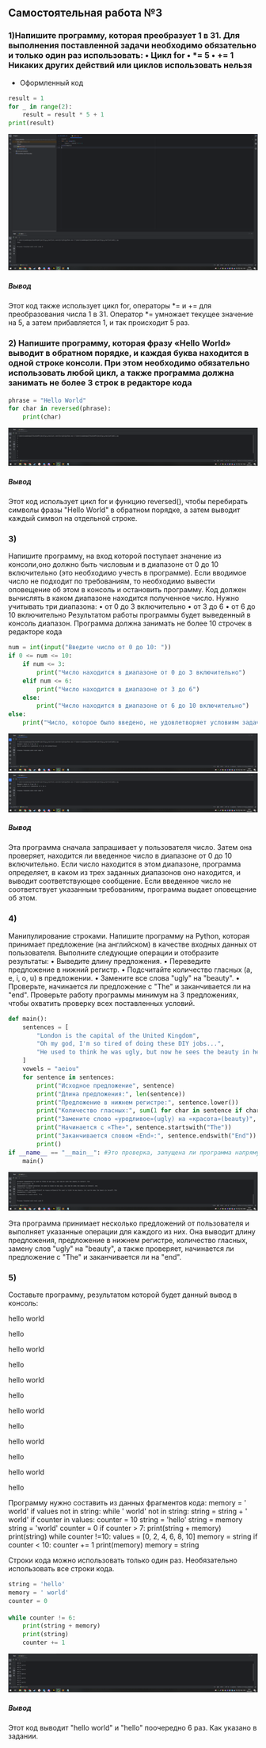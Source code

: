 ## Самостоятельная работа №3

### 1)Напишите программу, которая преобразует 1 в 31. Для выполнения поставленной задачи необходимо обязательно и только один раз использовать: • Цикл for • *= 5 • += 1 Никаких других действий или циклов использовать нельзя

- Оформленный код

```python
result = 1
for _ in range(2):
    result = result * 5 + 1
print(result)
```

  ![img](https://github.com/xsadsenpai/py_practice/blob/lab3/pic/img_3_1.png)

##### Вывод

Этот код также использует цикл for, операторы *= и += для преобразования числа 1 в 31. Оператор *= умножает текущее значение на 5, а затем прибавляется 1, и так происходит 5 раз.

### 2) Напишите программу, которая фразу «Hello World» выводит в обратном порядке, и каждая буква находится в одной строке консоли. При этом необходимо обязательно использовать любой цикл, а также программа должна занимать не более 3 строк в редакторе кода

```python
phrase = "Hello World"
for char in reversed(phrase):
    print(char)
```

  ![img](https://github.com/xsadsenpai/py_practice/blob/lab3/pic/img_3_2.png)

##### Вывод

Этот код использует цикл for и функцию reversed(), чтобы перебирать символы фразы "Hello World" в обратном порядке, а затем выводит каждый символ на отдельной строке.

### 3)

Напишите программу, на вход которой поступает значение из консоли,оно должно быть числовым и в диапазоне от 0 до 10 включительно (это необходимо учесть в программе). Если вводимое число не подходит по требованиям, то необходимо вывести оповещение об этом в консоль и остановить программу. Код должен вычислять в каком диапазоне находится полученное число. Нужно учитывать три диапазона:
• от 0 до 3 включительно
• от 3 до 6
• от 6 до 10 включительно
Результатом работы программы будет выведенный в консоль диапазон. Программа должна занимать не более 10 строчек в редакторе кода

```python
num = int(input("Введите число от 0 до 10: "))
if 0 <= num <= 10:
    if num <= 3:
        print("Число находится в диапазоне от 0 до 3 включительно")
    elif num <= 6:
        print("Число находится в диапазоне от 3 до 6")
    else:
        print("Число находится в диапазоне от 6 до 10 включительно")
else:
    print("Число, которое было введено, не удовлетворяет условиям задачи.")
```

  ![img](https://github.com/xsadsenpai/py_practice/blob/lab3/pic/img_3_3.png)
  ![img](https://github.com/xsadsenpai/py_practice/blob/lab3/pic/img_3_3_3.png)
##### Вывод

Эта программа сначала запрашивает у пользователя число. Затем она проверяет, находится ли введенное число в диапазоне от 0 до 10 включительно. Если число находится в этом диапазоне, программа определяет, в каком из трех заданных диапазонов оно находится, и выводит соответствующее сообщение. Если введенное число не соответствует указанным требованиям, программа выдает оповещение об этом.

### 4)

Манипулирование строками. Напишите программу на Python, которая принимает предложение (на английском) в качестве входных данных от пользователя. Выполните следующие операции и отобразите результаты:
• Выведите длину предложения.
• Переведите предложение в нижний регистр.
• Подсчитайте количество гласных (a, e, i, o, u) в предложении.
• Замените все слова "ugly" на "beauty".
• Проверьте, начинается ли предложение с "The" и заканчивается ли на "end".
Проверьте работу программы минимум на 3 предложениях, чтобы охватить проверку всех поставленных условий.

```python
def main():
    sentences = [
        "London is the capital of the United Kingdom",
        "Oh my god, I'm so tired of doing these DIY jobs...",
        "He used to think he was ugly, but now he sees the beauty in herself. End"
    ]
    vowels = "aeiou"
    for sentence in sentences:
        print("Исходное предложение", sentence)
        print("Длина предложения:", len(sentence))
        print("Предложение в нижнем регистре:", sentence.lower())
        print("Количество гласных:", sum(1 for char in sentence if char.lower() in vowels))
        print("Замените слово «уродливое»(ugly) на «красота»(beauty)", sentence.replace("ugly", "beauty"))
        print("Начинается с «The»", sentence.startswith("The"))
        print("Заканчивается словом «End»:", sentence.endswith("End"))
        print()
if __name__ == "__main__": #Это проверка, запущена ли программа напрямую из командной строки (а не импортирована как модуль). Если условие выполняется, вызывается функция main(), которая запускает основную логику программы.
    main()
```

  ![img](https://github.com/xsadsenpai/py_practice/blob/lab3/pic/img_3_4.png)

Эта программа принимает несколько предложений от пользователя и выполняет указанные операции для каждого из них. Она выводит длину предложения, предложение в нижнем регистре, количество гласных, замену слов "ugly" на "beauty", а также проверяет, начинается ли предложение с "The" и заканчивается ли на "end".

### 5)

Составьте программу, результатом которой будет данный вывод в консоль:

hello world

hello

hello world

hello

hello world

hello

hello world

hello

hello world

hello

hello world

hello

Программу нужно составить из данных фрагментов кода:
memory = ' world'
if values not in string:
while ' world' not in string:
string = string + ' world'
if counter in values:
counter = 10
string = 'hello'
string = memory
string = 'world'
counter = 0
if counter > 7:
print(string + memory)
print(string)
while counter !=10:
values = [0, 2, 4, 6, 8, 10]
memory = string
if counter < 10:
counter += 1
print(memory)
memory = string

Строки кода можно использовать только один раз.
Необязательно использовать все строки кода.

```python
string = 'hello'
memory = ' world'
counter = 0

while counter != 6:
    print(string + memory)
    print(string)
    counter += 1
```

  ![img](https://github.com/xsadsenpai/py_practice/blob/lab3/pic/img_3_5.png)

##### Вывод

Этот код выводит "hello world" и "hello" поочередно 6 раз. Как указано в задании.
